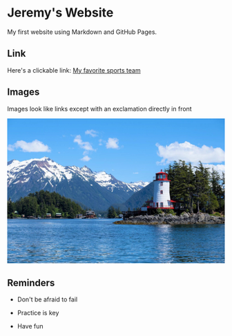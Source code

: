 # Jeremy's Website 

My first website using Markdown and GitHub Pages.

## Link

Here's a clickable link: [My favorite sports team](https://www.chelseafc.com/en)

## Images

Images look like links except with an exclamation directly in front

![My Image](my_image.jpg)

## Reminders

- Don't be afraid to fail

- Practice is key

- Have fun
